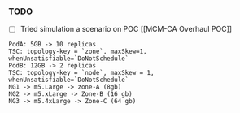 ### TODO

- [ ] Tried simulation a scenario on POC [[MCM-CA Overhaul POC]]
```
PodA: 5GB -> 10 replicas  
TSC: topology-key = `zone`, maxSkew=1, whenUnsatisfiable=`DoNotSchedule`  
PodB: 12GB -> 2 replicas  
TSC: topology-key = `node`, maxSkew = 1, whenUnsatisfiable=`DoNotSchedule`  
NG1 -> m5.Large -> zone-A (8gb)  
NG2 -> m5.xLarge -> Zone-B (16 gb)  
NG3 -> m5.4xLarge -> Zone-C (64 gb)
```